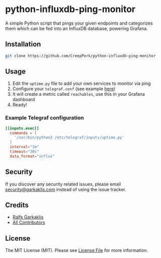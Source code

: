 # python-influxdb-ping-monitor

A simple Python script that pings your given endpoints and categorizes them which can be fed into an InfluxDB database, powering Grafana.

## Installation

```bash
git clone https://github.com/CreepPork/python-influxdb-ping-monitor
```

## Usage

1. Edit the `uptime.py` file to add your own services to monitor via ping
2. Configure your `telegraf.conf` (see example [here](#example-telegraf-configuration))
3. It will create a metric called `reachables`, use this in your Grafana dashboard
4. Ready!

### Example Telegraf configuration

```conf
[[inputs.exec]]
  commands = [
    '/usr/bin/python3 /etc/telegraf/inputs/uptime.py'
  ]
  interval="1m"
  timeout="30s"
  data_format="influx"
```

## Security

If you discover any security related issues, please email security@garkaklis.com instead of using the issue tracker.

## Credits

- [Ralfs Garkaklis](https://github.com/CreepPork)
- [All Contributors](https://github.com/CreepPork/python-influxdb-ping-monitor/contributors)

## License

The MIT License (MIT). Please see [License File](LICENSE.md) for more information.
